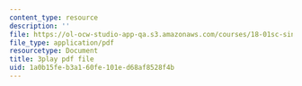```yaml
---
content_type: resource
description: ''
file: https://ol-ocw-studio-app-qa.s3.amazonaws.com/courses/18-01sc-single-variable-calculus-fall-2010/1a0b15feb3a160fe101ed68af8528f4b_BSAA0akmPEU.pdf
file_type: application/pdf
resourcetype: Document
title: 3play pdf file
uid: 1a0b15fe-b3a1-60fe-101e-d68af8528f4b
---
```

